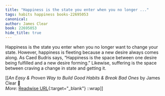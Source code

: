 ```yaml
---
title: "Happiness is the state you enter when you no longer ..."
tags: habits happiness books-22695053
canonical: 
author: James Clear
book: 22695053
hide_title: true
---
```


Happiness is the state you enter when you no longer want to change your state.
			However, happiness is fleeting because a new desire always comes along. As Caed Budris says, “Happiness is the space between one desire being fulfilled and a new desire forming.” Likewise, suffering is the space between craving a change in state and getting it.


[[<cite>_An Easy & Proven Way to Build Good Habits & Break Bad Ones_</cite> by James Clear 📕<br>
_More_: [Readwise URL](https://readwise.io/open/446271380){:target="_blank"}
::wrap]]